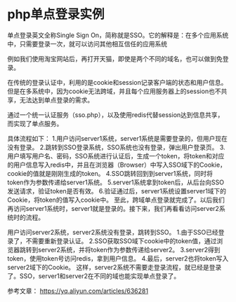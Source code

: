 # php单点登录实例
  单点登录英文全称Single Sign On，简称就是SSO。它的解释是：在多个应用系统中，只需要登录一次，就可以访问其他相互信任的应用系统
  
  例如我们使用淘宝网站后，再打开天猫，即使是两个不同的域名，也可以做到免登录。
  
  在传统的登录认证中，利用的是cookie和session记录客户端的状态和用户信息。但是在多系统中，因为cookie无法跨域，并且每个应用服务器上的session也不共享，无法达到单点登录的需求。
  
  通过一个统一认证服务（sso.php），以及使用redis代替session达到信息共享，而实现了单点服务。

具体流程如下：
	1.用户访问server1系统，server1系统是需要登录的，但用户现在没有登录。
	2.跳转到SSO登录系统，SSO系统也没有登录，弹出用户登录页。
	3.用户填写用户名、密码，SSO系统进行认证后，生成一个token，将token和对应的用户信息写入redis中，并且在浏览器（Browser）中写入SSO域下的Cookie，cookie的值就是刚刚生成的token。
	4.SSO跳转回到到server1系统，同时将token作为参数传递给server1系统。
	5.server1系统拿到token后，从后台向SSO发送请求，验证token是否有效。
	6.验证通过后，server1系统设置server1域下的Cookie，将token的值写入cookie中。
至此，跨域单点登录就完成了。以后我们再访问server1系统时，server1就是登录的。接下来，我们再看看访问server2系统时的流程。

用户访问server2系统，server2系统没有登录，跳转到SSO。
	1.由于SSO已经登录了，不需要重新登录认证。
	2.SSO获取SSO域下cookie中的token值，通过浏览器跳转到server2系统，并将token作为参数传递给server2。
	3.server2得到token，使用token号访问redis，拿到用户信息。
	4.最后，server2也将token写入server2域下的Cookie。
这样，server2系统不需要走登录流程，就已经是登录了。SSO，server1和server2在不同的域也能实现单点登录了。

参考文章：
https://yq.aliyun.com/articles/636281 